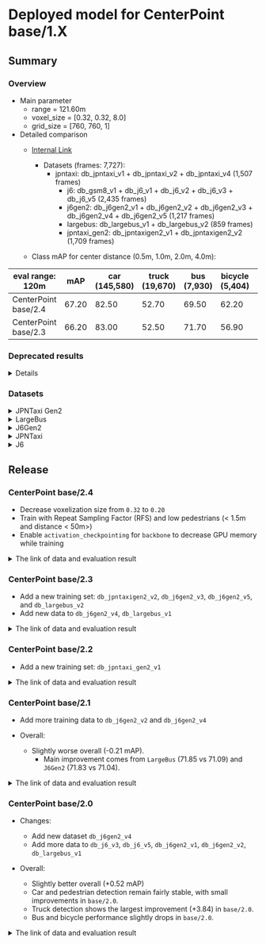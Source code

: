# Deployed model for CenterPoint base/1.X
## Summary

### Overview
- Main parameter
  - range = 121.60m
  - voxel_size = [0.32, 0.32, 8.0]
  - grid_size = [760, 760, 1]
- Detailed comparison
  - [Internal Link](https://docs.google.com/spreadsheets/d/13Stt9hdbTER6ugaRMEZscbt_6kD7ld-0b30JyeTGTrs/edit?usp=sharing)
	- Datasets (frames: 7,727):
	    - jpntaxi: db_jpntaxi_v1 + db_jpntaxi_v2 + db_jpntaxi_v4 (1,507 frames)
			- j6: db_gsm8_v1 + db_j6_v1 + db_j6_v2 + db_j6_v3 + db_j6_v5 (2,435 frames)
			- j6gen2: db_j6gen2_v1 + db_j6gen2_v2 + db_j6gen2_v3 + db_j6gen2_v4 + db_j6gen2_v5 (1,217 frames)
			- largebus: db_largebus_v1 + db_largebus_v2 (859 frames)
			- jpntaxi_gen2: db_jpntaxigen2_v1 + db_jpntaxigen2_v2 (1,709 frames)

  - Class mAP for center distance (0.5m, 1.0m, 2.0m, 4.0m):

| eval range: 120m         | mAP  | car <br> (145,580) | truck <br> (19,670) | bus <br> (7,930) | bicycle <br> (5,404) | pedestrian <br> (50,365) |
| -------------------------| ---- | ----------------- | ------------------- | ---------------- | -------------------- | ------------------------ |
| CenterPoint base/2.4     | 67.20 | 82.50            | 52.70               | 69.50         | 62.20                 | 68.90                   |
| CenterPoint base/2.3     | 66.20 | 83.00            | 52.50               | 71.70         | 56.90                 | 67.10                   |


### Deprecated results
<details>

- [Internal Link](https://docs.google.com/spreadsheets/d/1jkadazpbA2BUYEUdVV8Rpe54-snH1cbdJbbHsuK04-U/edit?usp=sharing)

- Performance summary

| eval range: 120m         | mAP  | car <br> (152,572) | truck <br> (24,172) | bus <br> (9,839) | bicycle <br> (5,317) | pedestrian <br> (50,699) |
| -------------------------| ---- | ----------------- | ------------------- | ---------------- | -------------------- | ------------------------ |
| CenterPoint base/2.2     | 66.00 | 82.60            | 55.50               | 71.90         | 56.40                 | 66.50                   |
| CenterPoint base/2.1     | 65.55 | 82.51            | 53.12               | 68.95         | 56.32                 | 66.81                   |

</details>

### Datasets

<details>
<summary> JPNTaxi Gen2 </summary>

- Test datases: db_jpntaxigen2_v1 + db_jpntaxigen2_v2 (total frames: 1,709)

| eval range: 120m         | mAP     | car <br> (9,710)     | truck <br> (2,577) | bus <br> (2,569) | bicycle <br> (466) | pedestrian <br> (10,518) |
| -------------------------| ----    | -------------------- | ------------------- | ---------------- | -------------------- | ------------------------ |
| CenterPoint base/2.4.0   | 58.50 | 85.00            | 40.10               | 53.50         | 42.80                 | 71.20                   |
| CenterPoint base/2.3.0   | 60.60 | 87.10            | 38.50               | 62.30         | 45.10                 | 70.20                   |

</details>

<details>
<summary> LargeBus </summary>

- Test datases: db_largebus_v1 + db_largebus_v2 (total frames: 859)

| eval range: 120m         | mAP     | car <br> (16,604)     | truck <br> (1,961) | bus <br> (171) | bicycle <br> (863) | pedestrian <br> (4,659) |
| -------------------------| ----    | -------------------- | ------------------- | ---------------- | -------------------- | ------------------------ |
| CenterPoint base/2.4.0   | 71.30   | 89.30            | 62.40               | 68.30         | 69.00                 | 67.40                   |
| CenterPoint base/2.3.0   | 69.90   | 89.50            | 62.70               | 66.60         | 64.50                 | 66.30                   |

</details>

<details>
<summary> J6Gen2 </summary>

- Test datases: db_j6gen2_v1 + db_j6gen2_v2 + db_j6gen2_v3 + db_j6gen2_v4 + db_j6gen2_v5  (total frames: 1,217)

| eval range: 120m         | mAP     | car <br> (40,225) | truck <br> (2,672) | bus <br> (1,388) | bicycle <br> (303) | pedestrian <br> (6,296) |
| -------------------------| ----    | ----------------- | ------------------- | ---------------- | -------------------- | ------------------------ |
| CenterPoint base/2.4.0   | 74.30 | 83.00            | 50.90               | 86.10         | 83.80                 | 67.90                   |
| CenterPoint base/2.3.0   | 72.20 | 83.60            | 51.70               | 85.10         | 76.10                 | 64.30                   |

</details>

<details>
<summary> JPNTaxi </summary>

- Test datases: db_jpntaxi_v1 + db_jpntaxi_v2 + db_jpntaxi_v4 (total frames: 1,507)

| eval range: 120m         | mAP     | car <br> (16,142) | truck <br> (4,578) | bus <br> (1,457) | bicycle <br> (1,040) | pedestrian <br> (11,971) |
| -------------------------| ----    | ----------------- | ------------------- | ---------------- | --------------- | ------------------------|
| CenterPoint base/2.4.0 (B)      | 66.80 | 75.20            | 52.80               | 73.20         | 63.30                 | 69.60                   |
| CenterPoint base/2.3.0     | 66.20 | 76.00            | 52.00               | 73.20         | 61.90                 | 68.10                   |

</details>

<details>
<summary> J6 </summary>

- Test datases: db_gsm8_v1 + db_j6_v1 + db_j6_v2 + db_j6_v3 + db_j6_v5 (total frames: 2,435)

| eval range: 120m         | mAP     | car <br> (62,899) | truck <br> (7,882) | bus <br> (2,345) | bicycle <br> (2,732) | pedestrian <br> (16,921) |
| -------------------------| ------- | ----------------- | ------------------- | ---------------- | ---------------- | -------------------- |
| CenterPoint base/2.4.0       | 68.20 | 82.00            | 55.60               | 74.60         | 60.80                 | 67.80                   |
| CenterPoint base/2.3.0     | 65.90 | 82.10            | 55.90               | 72.80         | 53.00                 | 65.60                   |

</details>

## Release
### CenterPoint base/2.4
- Decrease voxelization size from `0.32` to `0.20`
- Train with Repeat Sampling Factor (RFS) and low pedestrians (< 1.5m and distance < 50m>)
- Enable `activation_checkpointing` for `backbone` to decrease GPU memory while training

<details>
<summary> The link of data and evaluation result </summary>

- Model
    - Training Dataset (frames: 99,776):
      - jpntaxi: db_jpntaxi_v1 + db_jpntaxi_v2 + db_jpntaxi_v4 (26,100 frames)
      - j6: db_gsm8_v1 + db_j6_v1 + db_j6_v2 + db_j6_v3 + db_j6_v5 (24,756 frames)
      - j6gen2: db_j6gen2_v1 + db_j6gen2_v2 + db_j6gen2_v3 + db_j6gen2_v4 + db_j6gen2_v5 (21,077 frames)
      - largebus: db_largebus_v1 + db_largebus_v2 (9,213 frames)
      - jpntaxi_gen2: db_jpntaxigen2_v1 + db_jpntaxigen2_v2 (18,630 frames)
    - [Config file path](https://github.com/tier4/AWML/blob/eca15d56558c6aba2b6ea337e1e4a3ead028b900/projects/CenterPoint/configs/t4dataset/Centerpoint/second_secfpn_4xb16_121m_base_amp_high_resolution_rfs.py)
    - Deployed onnx and ROS parameter files (for internal)
      - [WebAuto](https://evaluation.tier4.jp/evaluation/mlpackages/7156b453-2861-4ae9-b135-e24e48cc9029/releases/c140a3f3-2cca-476d-8afa-56f4bad12a5e?project_id=zWhWRzei)
      - [model-zoo](https://download.autoware-ml-model-zoo.tier4.jp/autoware-ml/models/centerpoint/centerpoint/t4base/v2.3.0/deployment.zip)
      - [Google drive](https://drive.google.com/drive/u/0/folders/1QNJ1Xmz54oPZqHusvBH0-2CMGmKBhEO9)
    - Logs (for internal)
      - [model-zoo](https://download.autoware-ml-model-zoo.tier4.jp/autoware-ml/models/centerpoint/centerpoint/t4base/v2.3.0/logs.zip)
      - [Google drive](https://drive.google.com/drive/u/0/folders/11cUJ883kcHWwQ9DHpizB_d9MvJa5iujr)
    - Train time: NVIDIA H100 80GB * 4 * 50 epochs = 6 days
    - Batch size: 4*16 = 64

- Evaluation
   - Datasets (frames: 7,727):
	    - jpntaxi: db_jpntaxi_v1 + db_jpntaxi_v2 + db_jpntaxi_v4 (1,507 frames)
			- j6: db_gsm8_v1 + db_j6_v1 + db_j6_v2 + db_j6_v3 + db_j6_v5 (2,435 frames)
			- j6gen2: db_j6gen2_v1 + db_j6gen2_v2 + db_j6gen2_v3 + db_j6gen2_v4 + db_j6gen2_v5 (1,217 frames)
			- largebus: db_largebus_v1 + db_largebus_v2 (859 frames)
			- jpntaxi_gen2: db_jpntaxigen2_v1 + db_jpntaxigen2_v2 (1,709 frames)
  - Total mAP (eval range = 120m): 0.672

| class_name | Count         | mAP       | AP@0.5m | AP@1.0m | AP@2.0m | AP@4.0m |
| ----       | --------------| --------  |----     | ----    | ----    | ----    |
| car        | 145,580       | 82.5      | 75.6    | 83.4    | 85.3    | 85.8    |
| truck      |  19,670       | 52.7      | 37.1    | 53.1    | 57.4    | 63.3    |
| bus        |   7,930       | 69.5      | 56.5    | 70.3    | 74.8    | 76.6    |
| bicycle    |   5,404       | 62.2      | 60.2    | 62.6    | 62.7    | 63.3    |
| pedestrian |  50,365       | 68.9      | 67.1    | 68.2    | 69.3    | 71.0    |

- db_largebus_v1 + db_largebus_v2 (859 frames):
  - Total mAP (eval range = 120m): 0.713

| class_name | Count        | mAP  | AP@0.5m | AP@1.0m | AP@2.0m | AP@4.0m |
| ----       | -------------| ---- | ---- | ---- | ---- | ---- |
| car        | 16,604       | 89.3 | 84.8    | 89.9    | 91.2    | 91.5    |
| truck      |  1,961       | 62.4 | 49.8    | 62.6    | 67.5    | 69.7    |
| bus        |    171       | 68.3 | 51.6    | 73.5    | 74.1    | 74.1    |
| bicycle    |    863       | 69.0 | 65.2    | 70.1    | 70.4    | 70.4    |
| pedestrian |   4,659      | 67.4 | 65.9    | 67.0    | 67.7    | 69.0    |

- j6gen2: db_j6gen2_v1 + db_j6gen2_v2 + db_j6gen2_v3 + db_j6gen2_v4 + db_j6gen2_v5 (1,217 frames):
  - Total mAP (eval range = 120m): 0.743

| class_name | Count          | mAP  | AP@0.5m | AP@1.0m | AP@2.0m | AP@4.0m |
| ----       | ---------------| ---- | ---- | ---- | ---- | ---- |
| car        | 40,225         | 83.0 | 76.9    | 83.1    | 85.5    | 86.5    |
| truck      |  2,672         | 50.9 | 41.5    | 50.1    | 52.9    | 58.9    |
| bus        |  1,388         | 86.1 | 79.5    | 85.4    | 89.6    | 89.7    |
| bicycle    |    303         | 83.8 | 82.9    | 84.0    | 84.0    | 84.4    |
| pedestrian |   6,296        | 67.9 | 66.4    | 67.2    | 68.3    | 69.8    |

- db_jpntaxigen2_v1 + db_jpntaxigen2_v2 (1,709 frames):
  - Total mAP (eval range = 120m): 0.585

| class_name | Count      | mAP  | AP@0.5m | AP@1.0m | AP@2.0m | AP@4.0m |
| ----       | ---------- | ---- | ---- | ---- | ---- | ---- |
| car        |  9,710     | 85.0 | 78.1    | 86.4    | 87.4    | 88.1    |
| truck      |  2,577     | 40.1 | 31.1    | 37.6    | 40.7    | 50.8    |
| bus        |  2,569     | 53.5 | 34.0    | 53.8    | 62.0    | 64.5    |
| bicycle    |    466     | 42.8 | 38.0    | 44.1    | 44.3    | 44.7    |
| pedestrian |  10,518    | 71.2 | 69.7    | 70.5    | 71.4    | 73.4    |

</details>

### CenterPoint base/2.3
- Add a new training set: `db_jpntaxigen2_v2`, `db_j6gen2_v3`, `db_j6gen2_v5`, and `db_largebus_v2`
- Add new data to `db_j6gen2_v4`, `db_largebus_v1`

<details>
<summary> The link of data and evaluation result </summary>

- Model
    - Training Dataset (frames: 99,776):
      - jpntaxi: db_jpntaxi_v1 + db_jpntaxi_v2 + db_jpntaxi_v4 (26,100 frames)
      - j6: db_gsm8_v1 + db_j6_v1 + db_j6_v2 + db_j6_v3 + db_j6_v5 (24,756 frames)
      - j6gen2: db_j6gen2_v1 + db_j6gen2_v2 + db_j6gen2_v3 + db_j6gen2_v4 + db_j6gen2_v5 (21,077 frames)
      - largebus: db_largebus_v1 + db_largebus_v2 (9,213 frames)
      - jpntaxi_gen2: db_jpntaxigen2_v1 + db_jpntaxigen2_v2 (18,630 frames)
    - [Config file path](https://github.com/tier4/AWML/blob/c0ba7268f110062f71ee80a3469102867a63b740/projects/CenterPoint/configs/t4dataset/Centerpoint/second_secfpn_4xb16_121m_base_amp.py)
    - Deployed onnx and ROS parameter files (for internal)
      - [WebAuto](https://evaluation.tier4.jp/evaluation/mlpackages/7156b453-2861-4ae9-b135-e24e48cc9029/releases/c140a3f3-2cca-476d-8afa-56f4bad12a5e?project_id=zWhWRzei)
      - [model-zoo](https://download.autoware-ml-model-zoo.tier4.jp/autoware-ml/models/centerpoint/centerpoint/t4base/v2.3.0/deployment.zip)
      - [Google drive](https://drive.google.com/drive/u/0/folders/1QNJ1Xmz54oPZqHusvBH0-2CMGmKBhEO9)
    - Logs (for internal)
      - [model-zoo](https://download.autoware-ml-model-zoo.tier4.jp/autoware-ml/models/centerpoint/centerpoint/t4base/v2.3.0/logs.zip)
      - [Google drive](https://drive.google.com/drive/u/0/folders/11cUJ883kcHWwQ9DHpizB_d9MvJa5iujr)
    - Train time: NVIDIA H100 80GB * 4 * 50 epochs = 4 days
    - Batch size: 4*16 = 64

- Evaluation
   - Datasets (frames: 7,727):
	    - jpntaxi: db_jpntaxi_v1 + db_jpntaxi_v2 + db_jpntaxi_v4 (1,507 frames)
			- j6: db_gsm8_v1 + db_j6_v1 + db_j6_v2 + db_j6_v3 + db_j6_v5 (2,435 frames)
			- j6gen2: db_j6gen2_v1 + db_j6gen2_v2 + db_j6gen2_v3 + db_j6gen2_v4 + db_j6gen2_v5 (1,217 frames)
			- largebus: db_largebus_v1 + db_largebus_v2 (859 frames)
			- jpntaxi_gen2: db_jpntaxigen2_v1 + db_jpntaxigen2_v2 (1,709 frames)
  - Total mAP (eval range = 120m): 0.668

| class_name | Count        | mAP  | AP@0.5m | AP@1.0m | AP@2.0m | AP@4.0m |
| ----       | ------------ | ---- | ---- | ---- | ---- | ---- |
| car        |  145,580     | 83.0 | 76.1    | 83.9    | 85.4    | 86.3    |
| truck      |   19,670     | 52.6 | 38.5    | 52.5    | 56.7    | 62.9    |
| bus        |    7,930     | 72.1 | 60.9    | 72.9    | 76.6    | 77.8    |
| bicycle    |    5,404     | 58.6 | 56.6    | 58.7    | 59.5    | 59.6    |
| pedestrian |   50,365     | 67.6 | 65.5    | 66.7    | 68.1    | 70.0    |

- db_largebus_v1 + db_largebus_v2 (859 frames):
  - Total mAP (eval range = 120m): 0.703

| class_name | Count        | mAP  | AP@0.5m | AP@1.0m | AP@2.0m | AP@4.0m |
| ----       | -------------| ---- | ---- | ---- | ---- | ---- |
| car        | 16,604       | 89.5 | 84.4    | 90.3    | 91.6    | 91.8    |
| truck      |  1,961       | 62.9 | 52.0    | 63.6    | 66.8    | 69.3    |
| bus        |    171       | 67.9 | 43.4    | 75.7    | 76.2    | 76.2    |
| bicycle    |    863       | 64.2 | 59.0    | 65.3    | 66.2    | 66.3    |
| pedestrian |   4,659      | 66.8 | 65.1    | 66.4    | 67.3    | 68.6    |

- j6gen2: db_j6gen2_v1 + db_j6gen2_v2 + db_j6gen2_v3 + db_j6gen2_v4 + db_j6gen2_v5 (1,217 frames):
  - Total mAP (eval range = 120m): 0.727

| class_name | Count          | mAP  | AP@0.5m | AP@1.0m | AP@2.0m | AP@4.0m |
| ----       | ---------------| ---- | ---- | ---- | ---- | ---- |
| car        | 40,225         | 83.6 | 77.3    | 83.8    | 86.1    | 87.1    |
| truck      |  2,672         | 51.6 | 41.5    | 50.1    | 53.7    | 61.1    |
| bus        |  1,388         | 85.6 | 80.6    | 85.4    | 87.9    | 88.7    |
| bicycle    |    303         | 77.5 | 77.0    | 77.5    | 77.5    | 78.1    |
| pedestrian |   6,296        | 65.4 | 63.8    | 64.7    | 65.8    | 67.2    |

- db_jpntaxigen2_v1 + db_jpntaxigen2_v2 (1,709 frames):
  - Total mAP (eval range = 120m): 0.5701

| class_name | Count      | mAP  | AP@0.5m | AP@1.0m | AP@2.0m | AP@4.0m |
| ----       | ---------- | ---- | ---- | ---- | ---- | ---- |
| car        |  9,710     | 87.0 | 80.8    | 88.3    | 89.2    | 89.6    |
| truck      |  2,577     | 38.8 | 27.9    | 36.9    | 39.8    | 50.6    |
| bus        |  2,569     | 62.4 | 43.5    | 62.9    | 70.6    | 72.6    |
| bicycle    |    466     | 44.7 | 38.3    | 46.1    | 46.8    | 47.4    |
| pedestrian |  10,518    | 70.5 | 68.6    | 69.5    | 70.8    | 73.0    |

</details>

### CenterPoint base/2.2
- Add a new training set: `db_jpntaxi_gen2_v1`

<details>
<summary> The link of data and evaluation result </summary>

- Model
  - Training dataset: DB JPNTAXI v1.0 + DB JPNTAXI v2.0 + DB JPNTAXI v4.0 + DB GSM8 v1.0 + DB J6 v1.0 + DB J6 v2.0 + DB J6 v3.0 + DB J6 v5.0 + DB J6 Gen2 v1.0 + DB J6 Gen2 v2.0 + DB J6 Gen2 v4.0 + DB LargeBus v1.0 + DB JPNTAXI_GEN2 v1.0 (total frames: 88,762)
  - [Config file path](http://github.com/tier4/AWML/blob/81314d29d4efa560952324c48ef7c0ea1e56f1ee/projects/CenterPoint/configs/t4dataset/Centerpoint/second_secfpn_4xb16_121m_base_amp.py)
  - Deployed onnx and ROS parameter files (for internal)
    - [WebAuto](https://evaluation.tier4.jp/evaluation/mlpackages/7156b453-2861-4ae9-b135-e24e48cc9029/releases/83ba5207-44c3-46fc-899e-30863dcf1423?project_id=zWhWRzei)
    - [model-zoo](https://download.autoware-ml-model-zoo.tier4.jp/autoware-ml/models/centerpoint/centerpoint/t4base/v2.2.0/deployment.zip)
    - [Google drive](https://drive.google.com/file/d/1v5rJqrv9vmM3RHD-lDSemcrxYJuhiQla/view?usp=drive_link)
  - Logs (for internal)
    - [model-zoo](https://download.autoware-ml-model-zoo.tier4.jp/autoware-ml/models/centerpoint/centerpoint/t4base/v2.2.0/logs.zip)
    - [Google drive](https://drive.google.com/file/d/1aFFA9WRd2G_eqqwVI92jbKQ-daAIJqD0/view?usp=drive_link)
  - Train time: NVIDIA H100 80GB * 4 * 50 epochs = 4 days
  - Batch size: 4*16 = 64

- Evaluation
  - db_jpntaxi_v1 + db_jpntaxi_v2 + db_jpntaxi_v4 + db_gsm8_v1 + db_j6_v1 + db_j6_v2 + db_j6_v3 + db_j6_v5 + db_j6gen2_v1 + db_j6gen2_v1 + db_j6gen2_v4 + db_largebus_v1 + db_jpntaxi_gen2_v1 (total frames: 7,182):
  - Total mAP (eval range = 120m): 0.66

| class_name | Count     | mAP  | AP@0.5m | AP@1.0m | AP@2.0m | AP@4.0m |
| ----       | ---       | ---- | ---- | ---- | ---- | ---- |
| car        |  152,572  | 82.6 | 75.3    | 83.7    | 85.3    | 86.2    |
| truck      |   24,172  | 52.5 | 35.3    | 53.0    | 57.5    | 64.4    |
| bus        |    5,691  | 71.9 | 61.2    | 72.3    | 76.4    | 77.6    |
| bicycle    |    5,317  | 56.4 | 54.8    | 56.3    | 57.1    | 57.2    |
| pedestrian |   50,699  | 66.5 | 64.5    | 65.6    | 67.0    | 68.7    |

- db_largebus_v1 (total frames: 604):
  - Total mAP (eval range = 120m): 0.7170

| class_name | Count    | mAP  | AP@0.5m | AP@1.0m | AP@2.0m | AP@4.0m |
| ----       | -------  | ---- | ---- | ---- | ---- | ---- |
| car        |  13,831  | 88.6 | 83.4    | 89.5    | 90.7    | 90.9    |
| truck      |  2,137   | 63.6 | 51.1    | 64.5    | 68.2    | 70.6    |
| bus        |     95   | 78.7 | 76.3    | 79.5    | 79.5    | 79.5    |
| bicycle    |    724   | 64.1 | 59.8    | 64.9    | 65.8    | 65.8    |
| pedestrian |  3,916   | 63.4 | 61.4    | 63.0    | 63.9    | 65.4    |

- db_j6gen2_v1 + db_j6gen2_v2 + db_j6gen2_v2 (total frames: 1,157):
  - Total mAP (eval range = 120m): 0.7240

| class_name | Count   | mAP  | AP@0.5m | AP@1.0m | AP@2.0m | AP@4.0m |
| ----       | ------  | ---- | ---- | ---- | ---- | ---- |
| car        | 44,008  | 83.6 | 77.3    | 83.8    | 86.1    | 87.1    |
| truck      |  2,471  | 54.4 | 43.8    | 54.5    | 56.8    | 62.4    |
| bus        |  1,464  | 84.0 | 79.3    | 83.4    | 86.7    | 86.7    |
| bicycle    |    333  | 74.3 | 73.7    | 74.5    | 74.5    | 74.5    |
| pedestrian |  6,459  | 65.7 | 64.3    | 65.1    | 65.8    | 67.6    |

- db_jpntaxi_gen2_v1 (total frames: 1,479):
  - Total mAP (eval range = 120m): 0.5701

| class_name | Count | mAP  | AP@0.5m | AP@1.0m | AP@2.0m | AP@4.0m |
| ----       | ------| ---- | ---- | ---- | ---- | ---- |
| car        | 8,571 | 86.3 | 80.9    | 87.3    | 88.3    | 88.6    |
| truck      | 3,349 | 35.5 | 24.4    | 32.0    | 34.8    | 50.7    |
| bus        | 4,148 | 60.8 | 39.2    | 59.9    | 71.2    | 72.7    |
| bicycle    |   310 | 30.5 | 30.0    | 30.6    | 30.6    | 30.6    |
| pedestrian | 8,665 | 72.1 | 70.4    | 71.1    | 72.3    | 74.5    |
</details>

### CenterPoint base/2.1
- Add more training data to `db_j6gen2_v2` and `db_j6gen2_v4`

- Overall:
  - Slightly worse overall (-0.21 mAP).
	- Main improvement comes from `LargeBus` (71.85 vs 71.09) and `J6Gen2` (71.83 vs 71.04).

<details>
<summary> The link of data and evaluation result </summary>

- Model
  - Training dataset: DB JPNTAXI v1.0 + DB JPNTAXI v2.0 + DB JPNTAXI v4.0 + DB GSM8 v1.0 + DB J6 v1.0 + DB J6 v2.0 + DB J6 v3.0 + DB J6 v5.0 + DB J6 Gen2 v1.0 + DB J6 Gen2 v2.0 + DB J6 Gen2 v4.0 + DB LargeBus v1.0 (total frames: 75,963)
  - [Config file path](https://github.com/tier4/AWML/blob/69aba0d001fd26282880a7a3e7622b89115042de/autoware_ml/configs/detection3d/dataset/t4dataset/base.py)
  - Deployed onnx model and ROS parameter files [[WebAuto (for internal)]](https://evaluation.tier4.jp/evaluation/mlpackages/7156b453-2861-4ae9-b135-e24e48cc9029/releases/b73806f0-404f-4e9c-8b83-d9beb0c66ebd?project_id=zWhWRzei)
  - Deployed onnx and ROS parameter files [[model-zoo]]
    - [detection_class_remapper.param.yaml](https://download.autoware-ml-model-zoo.tier4.jp/autoware-ml/models/centerpoint/centerpoint/t4base/v2.1.0/detection_class_remapper.param.yaml)
    - [centerpoint_ml_package.param.yaml](https://download.autoware-ml-model-zoo.tier4.jp/autoware-ml/models/centerpoint/centerpoint/t4base/v2.1.0/centerpoint_ml_package.param.yaml)
    - [deploy_metadata.yaml](https://download.autoware-ml-model-zoo.tier4.jp/autoware-ml/models/centerpoint/centerpoint/t4base/v2.1.0/deploy_metadata.yaml)
    - [pts_voxel_encoder_centerpoint.onnx](https://download.autoware-ml-model-zoo.tier4.jp/autoware-ml/models/centerpoint/centerpoint/t4base/v2.1.0/pts_voxel_encoder_centerpoint.onnx)
    - [pts_backbone_neck_head_centerpoint.onnx](https://download.autoware-ml-model-zoo.tier4.jp/autoware-ml/models/centerpoint/centerpoint/t4base/v2.1.0/pts_backbone_neck_head_centerpoint.onnx)
  - Training results [[Google drive (for internal)]](https://drive.google.com/drive/u/0/folders/1FNw3bEvM1Z9Igp-uUzvXQFjLObONfwyg)
  - Training results [model-zoo]
    - [logs.zip](https://download.autoware-ml-model-zoo.tier4.jp/autoware-ml/models/centerpoint/centerpoint/t4base/v2.1.0/logs.zip)
    - [checkpoint_best.pth](https://download.autoware-ml-model-zoo.tier4.jp/autoware-ml/models/centerpoint/centerpoint/t4base/v2.1.0/best_NuScenes_metric_T4Metric_mAP_epoch_49.pth)
    - [config.py](https://download.autoware-ml-model-zoo.tier4.jp/autoware-ml/models/centerpoint/centerpoint/t4base/v2.1.0/second_secfpn_4xb16_121m_base_amp.py)
  - Train time: NVIDIA H100 80GB * 4 * 50 epochs = 2 days and 23 hours
  - Batch size: 4*16 = 64

- Evaluation
  - db_jpntaxi_v1 + db_jpntaxi_v2 + db_jpntaxi_v4 + db_gsm8_v1 + db_j6_v1 + db_j6_v2 + db_j6_v3 + db_j6_v5 + db_j6gen2_v1 + db_j6gen2_v1 + db_j6gen2_v4 + db_largebus_v1 (total frames: 5,703):
  - Total mAP (eval range = 120m): 0.678

| class_name | Count    | mAP  | AP@0.5m | AP@1.0m | AP@2.0m | AP@4.0m |
| -----------| -------  | ----  | ------- | ------- | ------- | ------- |
| car        |  144,001 | 82.3 | 75.1    | 83.0    | 85.2    | 86.1    |
| truck      |  20,823  | 55.2 | 40.0    | 55.5    | 59.8    | 65.4    |
| bus        |   5,691  | 78.1 | 70.7    | 79.0    | 80.8    | 81.8    |
| bicycle    |   5,007  | 57.4 | 56.3    | 57.7    | 57.7    | 57.8    |
| pedestrian |  42,034  | 66.3 | 64.0    | 65.4    | 66.9    | 68.8    |

- db_largebus_v1 (total frames: 604):
  - Total mAP (eval range = 120m): 0.7190

| class_name | Count    | mAP    | AP@0.5m | AP@1.0m | AP@2.0m | AP@4.0m |
| -----------| -------  | -----  | ------- | ------- | ------- | ------- |
| car        |  13,831   | 88.9 | 83.6    | 89.7    | 91.0    | 91.1    |
| truck      |  2,137   | 64.7 | 51.3    | 65.2    | 69.8    | 72.3    |
| bus        |     95   | 80.4 | 77.9    | 81.2    | 81.2    | 81.2    |
| bicycle    |    724   | 62.2 | 57.8    | 63.0    | 63.9    | 63.9    |
| pedestrian |  3,916   | 63.2 | 61.4    | 62.7    | 63.6    | 65.1    |

- db_j6gen2_v1 + db_j6gen2_v2 + db_j6gen2_v2 (total frames: 1,157):
  - Total mAP (eval range = 120m): 0.7180

| class_name  | Count   | mAP  | AP@0.5m | AP@1.0m | AP@2.0m | AP@4.0m |
| ----------  | ------  | ---- | ------- | ------- | ------- | ------- |
| car         | 44,008  | 83.5 | 77.2    | 83.7    | 86.1    | 87.1    |
| truck       |  2,471  | 53.0 | 42.9    | 52.5    | 55.0    | 61.7    |
| bus         |  1,464  | 84.6 | 81.2    | 83.8    | 86.8    | 86.8    |
| bicycle     |    333  | 73.4 | 72.3    | 73.8    | 73.8    | 73.9    |
| pedestrian  |  6,459  | 64.6 | 63.1    | 64.0    | 64.9    | 66.4    |

</details>

### CenterPoint base/2.0
- Changes:
  - Add new dataset `db_j6gen2_v4`
  - Add more data to `db_j6_v3`, `db_j6_v5`, `db_j6gen2_v1`, `db_j6gen2_v2`, `db_largebus_v1`  

- Overall:
  - Slightly better overall (+0.52 mAP)
  - Car and pedestrian detection remain fairly stable, with small improvements in `base/2.0`.
  - Truck detection shows the largest improvement (+3.84) in `base/2.0`.
  - Bus and bicycle performance slightly drops in `base/2.0`.

<details>
<summary> The link of data and evaluation result </summary>

- Model
  - Training dataset: DB JPNTAXI v1.0 + DB JPNTAXI v2.0 + DB JPNTAXI v4.0 + DB GSM8 v1.0 + DB J6 v1.0 + DB J6 v2.0 + DB J6 v3.0 + DB J6 v5.0 + DB J6 Gen2 v1.0 + DB J6 Gen2 v2.0 + DB J6 Gen2 v4.0 + DB LargeBus v1.0 (total frames: 71,633)
  - [Config file path](https://github.com/tier4/AWML/blob/c50daa0f941da334a2167a4aa587589f6ab76a85/autoware_ml/configs/detection3d/dataset/t4dataset/base.py)
  - Deployed onnx model and ROS parameter files [[WebAuto (for internal)]](https://evaluation.tier4.jp/evaluation/mlpackages/7156b453-2861-4ae9-b135-e24e48cc9029/releases/4489a6b0-e8f4-4204-a217-2889f18d3b66?project_id=zWhWRzei)
  - Deployed onnx and ROS parameter files [[model-zoo]]
    - [detection_class_remapper.param.yaml](https://download.autoware-ml-model-zoo.tier4.jp/autoware-ml/models/centerpoint/centerpoint/t4base/v2.0.0/detection_class_remapper.param.yaml)
    - [centerpoint_ml_package.param.yaml](https://download.autoware-ml-model-zoo.tier4.jp/autoware-ml/models/centerpoint/centerpoint/t4base/v2.0.0/centerpoint_ml_package.param.yaml)
    - [deploy_metadata.yaml](https://download.autoware-ml-model-zoo.tier4.jp/autoware-ml/models/centerpoint/centerpoint/t4base/v2.0.0/deploy_metadata.yaml)
    - [pts_voxel_encoder_centerpoint.onnx](https://download.autoware-ml-model-zoo.tier4.jp/autoware-ml/models/centerpoint/centerpoint/t4base/v2.0.0/pts_voxel_encoder.onnx)
    - [pts_backbone_neck_head_centerpoint.onnx](https://download.autoware-ml-model-zoo.tier4.jp/autoware-ml/models/centerpoint/centerpoint/t4base/v2.0.0/pts_backbone_neck_head.onnx)
  - Training results [[Google drive (for internal)]](https://drive.google.com/drive/folders/1QspUscYcPbWPGAkC321L_s7W70gsZ2Ad?usp=drive_link)
  - Training results [model-zoo]
    - [logs.zip](https://download.autoware-ml-model-zoo.tier4.jp/autoware-ml/models/centerpoint/centerpoint/t4base/v2.0.0/logs.zip)
    - [checkpoint_best.pth](https://download.autoware-ml-model-zoo.tier4.jp/autoware-ml/models/centerpoint/centerpoint/t4base/v2.0.0/best_NuScenes_metric_T4Metric_mAP_epoch_49.pth)
    - [config.py](https://download.autoware-ml-model-zoo.tier4.jp/autoware-ml/models/centerpoint/centerpoint/t4base/v2.0.0/second_secfpn_4xb16_121m_base_amp.py)
  - Train time: NVIDIA H100 80GB * 4 * 50 epochs = 2 days and 20 hours
  - Batch size: 4*16 = 64

- Evaluation
  - db_jpntaxi_v1 + db_jpntaxi_v2 + db_jpntaxi_v4 + db_gsm8_v1 + db_j6_v1 + db_j6_v2 + db_j6_v3 + db_j6_v5 + db_j6gen2_v1 + db_j6gen2_v1 + db_j6gen2_v4 + db_largebus_v1 (total frames: 5,703):
  - Total mAP (eval range = 120m): 0.6806

| class_name | Count    | mAP  | AP@0.5m | AP@1.0m | AP@2.0m | AP@4.0m |
| -----------| -------  | ----  | ------- | ------- | ------- | ------- |
| car        |  144,001  | 82.19 | 75.15    | 83.01    | 85.17    | 85.45    |
| truck      |  20,823  | 55.44 | 40.06    | 56.20    | 60.07    | 65.44    |
| bus        |   5,691  | 79.30 | 71.94    | 79.83    | 82.51    | 82.96    |
| bicycle    |   5,007  | 57.62 | 55.87    | 58.15    | 58.21    | 58.28    |
| pedestrian |  42,034  | 65.74 | 63.60    | 64.92    | 66.32    | 68.10    |

- db_largebus_v1 (total frames: 604):
  - Total mAP (eval range = 120m): 0.7109

| class_name | Count    | mAP    | AP@0.5m | AP@1.0m | AP@2.0m | AP@4.0m |
| -----------| -------  | -----  | ------- | ------- | ------- | ------- |
| car        |  13,831   | 89.01  | 83.62    | 89.78    | 90.98    | 91.70    |
| truck      |  2,137   | 64.11  | 51.19    | 65.25    | 68.75    | 71.25    |
| bus        |     95   | 77.75  | 71.04    | 79.99    | 79.99    | 79.99    |
| bicycle    |    724   | 61.04  | 55.98    | 62.13    | 63.04    | 63.04    |
| pedestrian |  3,916   | 63.56  | 61.90    | 63.03    | 63.78    | 65.55    |

- db_j6gen2_v1 + db_j6gen2_v2 + db_j6gen2_v2 (total frames: 1,157):
  - Total mAP (eval range = 120m): 0.7104

| class_name  | Count   | mAP  | AP@0.5m | AP@1.0m | AP@2.0m | AP@4.0m |
| ----------  | ------  | ---- | ------- | ------- | ------- | ------- |
| car         | 44,008  | 83.56 | 77.31    | 83.73    | 86.11    | 87.12    |
| truck       |  2,471  | 53.08 | 43.13    | 52.46    | 54.80    | 61.93    |
| bus         |  1,464  | 85.06 | 79.26    | 83.83    | 88.56    | 88.60    |
| bicycle     |    333  | 68.54 | 67.73    | 68.82    | 68.82    | 68.82    |
| pedestrian  |  6,459  | 64.97 | 63.12    | 64.26    | 65.41    | 67.10    |

</details>
